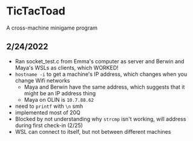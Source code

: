 # TicTacToad
A cross-machine minigame program

## 2/24/2022
* Ran socket_test.c from Emma's computer as server and Berwin and Maya's WSLs as clients, which WORKED!
* `hostname -i` to get a machine's IP address, which changes when you change Wifi networks
    * Maya and Berwin have the same address, which suggests that it might be an IP address thing
    * Maya on OLIN is `10.7.88.62`
* need to `printf` with `\n` smh
* implemented most of 20Q
* Blocked by not understanding why `strcmp` isn't working, will address during first check-in (2/25)
* WSL can connect to itself, but not between different machines